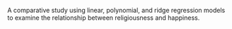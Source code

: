 A comparative study using linear, polynomial, and ridge regression models to examine the relationship between religiousness and happiness.
